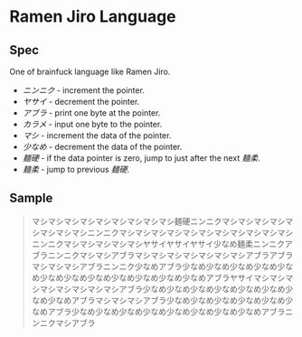Ramen Jiro Language
====

Spec
---

One of brainfuck language like Ramen Jiro.

- *ニンニク* - increment the pointer.
- *ヤサイ* - decrement the pointer.
- *アブラ* - print one byte at the pointer.
- *カラメ* - input one byte to the pointer.
- *マシ* - increment the data of the pointer.
- *少なめ* - decrement the data of the pointer.
- *麺硬* - if the data pointer is zero, jump to just after the next *麺柔*.
- *麺柔* - jump to previous *麺硬*.

Sample
----

> マシマシマシマシマシマシマシマシマシ麺硬ニンニクマシマシマシマシマシマシマシマシニンニクマシマシマシマシマシマシマシマシマシマシマシニンニクマシマシマシマシマシヤサイヤサイヤサイ少なめ麺柔ニンニクアブラニンニクマシマシアブラマシマシマシマシマシマシマシアブラアブラマシマシマシアブラニンニク少なめアブラ少なめ少なめ少なめ少なめ少なめ少なめ少なめ少なめ少なめ少なめ少なめ少なめアブラヤサイマシマシマシマシマシマシマシマシアブラ少なめ少なめ少なめ少なめ少なめ少なめ少なめ少なめアブラマシマシマシアブラ少なめ少なめ少なめ少なめ少なめ少なめアブラ少なめ少なめ少なめ少なめ少なめ少なめ少なめ少なめアブラニンニクマシアブラ
